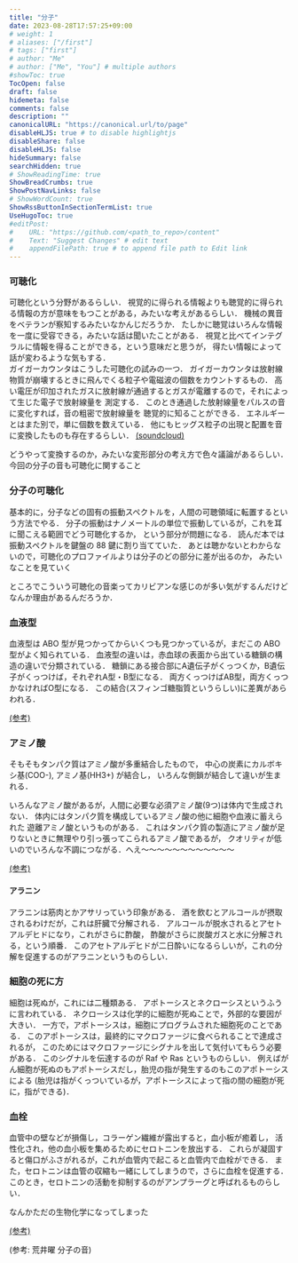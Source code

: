 ```yaml
---
title: "分子"
date: 2023-08-28T17:57:25+09:00
# weight: 1
# aliases: ["/first"]
# tags: ["first"]
# author: "Me"
# author: ["Me", "You"] # multiple authors
#showToc: true
TocOpen: false
draft: false
hidemeta: false
comments: false
description: ""
canonicalURL: "https://canonical.url/to/page"
disableHLJS: true # to disable highlightjs
disableShare: false
disableHLJS: false
hideSummary: false
searchHidden: true
# ShowReadingTime: true
ShowBreadCrumbs: true
ShowPostNavLinks: false
# ShowWordCount: true
ShowRssButtonInSectionTermList: true
UseHugoToc: true
#editPost:
#    URL: "https://github.com/<path_to_repo>/content"
#    Text: "Suggest Changes" # edit text
#    appendFilePath: true # to append file path to Edit link
---
```


### 可聴化

可聴化という分野があるらしい．
視覚的に得られる情報よりも聴覚的に得られる情報の方が意味をもつことがある，みたいな考えがあるらしい．
機械の異音をベテランが察知するみたいなかんじだろうか．
たしかに聴覚はいろんな情報を一度に受容できる，みたいな話は聞いたことがある．
視覚と比べてインテグラルに情報を得ることができる，という意味だと思うが，
得たい情報によって話が変わるような気もする．\
ガイガーカウンタはこうした可聴化の試みの一つ．
ガイガーカウンタは放射線物質が崩壊するときに飛んでくる粒子や電磁波の個数をカウントするもの．
高い電圧が印加されたガスに放射線が通過するとガスが電離するので，それによって生じた電子で放射線量を
測定する．
このとき通過した放射線量をパルスの音に変化すれば，音の粗密で放射線量を
聴覚的に知ることができる．
エネルギーとはまた別で，単に個数を数えている．
他にもヒッグス粒子の出現と配置を音に変換したものも存在するらしい．
[(soundcloud)](https://w.soundcloud.com/player/?url=http%3A%2F%2Fapi.soundcloud.com%2Ftracks%2F52405942&auto_play=false&show_artwork=true&color=39f700)

どうやって変換するのか，みたいな変形部分の考え方で色々議論があるらしい．
今回の分子の音も可聴化に関すること

### 分子の可聴化

基本的に，分子などの固有の振動スペクトルを，人間の可聴領域に転置するという方法でやる．
分子の振動はナノメートルの単位で振動しているが，これを耳に聞こえる範囲でどう可聴化するか，
という部分が問題になる．
読んだ本では振動スペクトルを鍵盤の 88 鍵に割り当てていた．
あとは聴かないとわからないので，可聴化のプロファイルよりは分子のどの部分に差が出るのか，
みたいなことを見ていく

ところでこういう可聴化の音楽ってカリビアンな感じのが多い気がするんだけどなんか理由があるんだろうか．

### 血液型

血液型は ABO 型が見つかってからいくつも見つかっているが，まだこの ABO 型がよく知られている．
血液型の違いは，赤血球の表面から出ている糖鎖の構造の違いで分類されている．
糖鎖にある接合部にA遺伝子がくっつくか，B遺伝子がくっつけば，それぞれA型・B型になる．
両方くっつけばAB型，両方くっつかなければO型になる．
この結合(スフィンゴ糖脂質というらしい)に差異があらわれる．

[(参考)](https://www.seikagaku.co.jp/ja/glycoscience/10theme/theme07.html)

### アミノ酸

そもそもタンパク質はアミノ酸が多重結合したもので，
中心の炭素にカルボキシ基(COO-), アミノ基(HH3+) が結合し，
いろんな側鎖が結合して違いが生まれる．

いろんなアミノ酸があるが，人間に必要な必須アミノ酸(9つ)は体内で生成されない．
体内にはタンパク質を構成しているアミノ酸の他に細胞や血液に蓄えられた
遊離アミノ酸というものがある．
これはタンパク質の製造にアミノ酸が足りないときに無理やり引っ張ってこられるアミノ酸であるが，
クオリティが低いのでいろんな不調につながる．へえ～～～～～～～～～～～～

[(参考)](https://www.shokukanken.com/column/foods/002376.html)

#### アラニン

アラニンは筋肉とかアサリっていう印象がある．
酒を飲むとアルコールが摂取されるわけだが，これは肝臓で分解される．
アルコールが脱水されるとアセトアルデヒドになり，これがさらに酢酸，
酢酸がさらに炭酸ガスと水に分解される，という順番．
このアセトアルデヒドが二日酔いになるらしいが，これの分解を促進するのがアラニンというものらしい．

### 細胞の死に方

細胞は死ぬが，これには二種類ある．
アポトーシスとネクローシスというふうに言われている．
ネクローシスは化学的に細胞が死ぬことで，外部的な要因が大きい．
一方で，アポトーシスは，細胞にプログラムされた細胞死のことである．
このアポトーシスは，最終的にマクロファージに食べられることで達成されるが，
このためにはマクロファージにシグナルを出して気付いてもらう必要がある．
このシグナルを伝達するのが Raf や Ras というものらしい．
例えばがん細胞が死ぬのもアポトーシスだし，胎児の指が発生するのもこのアポトーシスによる
(胎児は指がくっついているが，アポトーシスによって指の間の細胞が死に，指ができる)．

### 血栓

血管中の壁などが損傷し，コラーゲン繊維が露出すると，血小板が癒着し，
活性化され，他の血小板を集めるためにセロトニンを放出する．
これらが凝固すると傷口がふさがれるが，これが血管内で起こると血管内で血栓ができる．
また，セロトニンは血管の収縮も一緒にしてしまうので，さらに血栓を促進する．
このとき，セロトニンの活動を抑制するのがアンプラーグと呼ばれるものらしい．

なんかただの生物化学になってしまった

[(参考)](https://www.toho-u.ac.jp/sci/bio/column/032849.html)

(参考: 荒井曜 分子の音)
